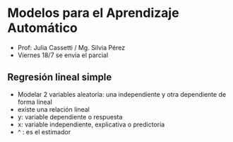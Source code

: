 # Modelos para el Aprendizaje Automático

* Prof: Julia Cassetti / Mg. Silvia Pérez
* Viernes 18/7 se envia el parcial

## Regresión lineal simple

* Modelar 2 variables aleatoria: una independiente y otra dependiente de forma lineal
* existe una relación lineal
* y: variable dependiente o respuesta
* x: variable independiente, explicativa o predictoria
* ^ : es el estimador
